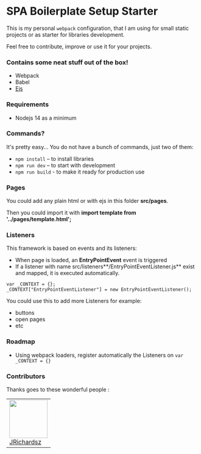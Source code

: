 # SPA Boilerplate Setup Starter

This is my personal `webpack` configuration, that I am using for small static projects or as starter for libraries development.

Feel free to contribute, improve or use it for your projects.


### Contains some neat stuff out of the box!

- Webpack
- Babel
- [Ejs](https://ejs.co/)


### Requirements

- Nodejs 14 as a minimum

### Commands?

It's pretty easy... You do not have a bunch of commands, just two of them:

- `npm install` – to install libraries
- `npm run dev` – to start with development
- `npm run build` - to make it ready for production use


### Pages

You could add any plain html or with ejs in this folder **src/pages**.

Then you could import it with **import template from '../pages/template.html';**

### Listeners

This framework is based on events and its listeners:

- When page is loaded, an **EntryPointEvent** event is triggered
- If a listener with name src/listeners**/EntryPointEventListener.js** exist and mapped, it is executed automatically.

```
var _CONTEXT = {};
_CONTEXT["EntryPointEventListener"] = new EntryPointEventListener();
```

You could use this to add more Listeners for example:

- buttons
- open pages
- etc

### Roadmap

- Using webpack loaders, register automatically the Listeners on `var _CONTEXT = {}`

### Contributors

Thanks goes to these wonderful people :

<table>
  <tbody>
    <td>
      <img src="https://avatars0.githubusercontent.com/u/3322836?s=460&v=4" width="100px;"/>
      <br />
      <label><a href="http://jrichardsz.github.io/">JRichardsz</a></label>
      <br />
    </td>    
  </tbody>
</table>
